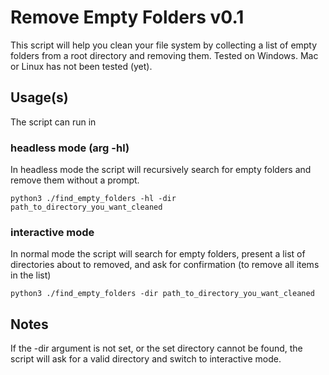 # Remove Empty Folders v0.1

This script will help you clean your file system by collecting a list of empty folders from a root directory and removing them.
Tested on Windows. Mac or Linux has not been tested (yet).

## Usage(s)

The script can run in 

### headless mode (arg -hl)

In headless mode the script will recursively search for empty folders and remove them without a prompt.

``` python3 ./find_empty_folders -hl -dir path_to_directory_you_want_cleaned ```

### interactive mode

In normal mode the script will search for empty folders, present a list of directories about to removed, and ask for confirmation (to remove all items in the list)

``` python3 ./find_empty_folders -dir path_to_directory_you_want_cleaned ```

## Notes

If the -dir argument is not set, or the set directory cannot be found, the script will ask for a valid directory and switch to interactive mode.